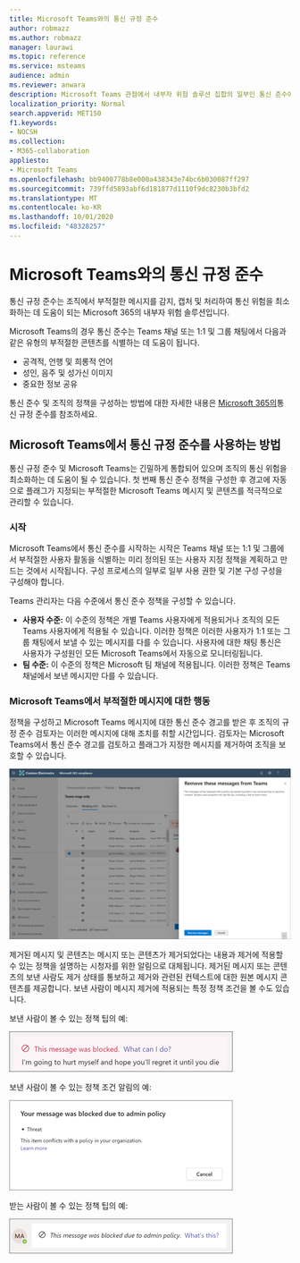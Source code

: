 ```yaml
---
title: Microsoft Teams와의 통신 규정 준수
author: robmazz
ms.author: robmazz
manager: laurawi
ms.topic: reference
ms.service: msteams
audience: admin
ms.reviewer: anwara
description: Microsoft Teams 관점에서 내부자 위험 솔루션 집합의 일부인 통신 준수에 대해 알아보십시오(M365 통신 규정 준수 기능의 일부).
localization_priority: Normal
search.appverid: MET150
f1.keywords:
- NOCSH
ms.collection:
- M365-collaboration
appliesto:
- Microsoft Teams
ms.openlocfilehash: bb9400778b8e000a438343e74bc6b030087ff297
ms.sourcegitcommit: 739ffd5893abf6d181877d1110f9dc8230b3bfd2
ms.translationtype: MT
ms.contentlocale: ko-KR
ms.lasthandoff: 10/01/2020
ms.locfileid: "48328257"
---
```

# <a name="communication-compliance-with-microsoft-teams"></a>Microsoft Teams와의 통신 규정 준수

통신 규정 준수는 조직에서 부적절한 메시지를 감지, 캡처 및 처리하여 통신 위험을 최소화하는 데 도움이 되는 Microsoft 365의 내부자 위험 솔루션입니다.

Microsoft Teams의 경우 통신 [](https://docs.microsoft.com/microsoft-365/compliance/communication-compliance-feature-reference) 준수는 Teams 채널 또는 1:1 및 그룹 채팅에서 다음과 같은 유형의 부적절한 콘텐츠를 식별하는 데 도움이 됩니다.

- 공격적, 언행 및 희롱적 언어
- 성인, 음주 및 성가신 이미지
- 중요한 정보 공유

통신 준수 및 조직의 정책을 구성하는 방법에 대한 자세한 내용은 [Microsoft 365의](https://docs.microsoft.com/microsoft-365/compliance/communication-compliance)통신 규정 준수를 참조하세요.

## <a name="how-to-use-communication-compliance-in-microsoft-teams"></a>Microsoft Teams에서 통신 규정 준수를 사용하는 방법

통신 규정 준수 및 Microsoft Teams는 긴밀하게 통합되어 있으며 조직의 통신 위험을 최소화하는 데 도움이 될 수 있습니다. 첫 번째 통신 준수 정책을 구성한 후 경고에 자동으로 플래그가 지정되는 부적절한 Microsoft Teams 메시지 및 콘텐츠를 적극적으로 관리할 수 있습니다.

### <a name="getting-started"></a>시작

Microsoft Teams에서 통신 준수를 시작하는 시작은 Teams 채널 또는 1:1 및 그룹에서 부적절한 사용자 활동을 식별하는 미리 정의된 또는 사용자 지정 정책을 계획하고 만드는 것에서 시작됩니다. [](https://docs.microsoft.com/microsoft-365/compliance/communication-compliance-plan) 구성 프로세스의 일부로 일부 [](https://docs.microsoft.com/microsoft-365/compliance/communication-compliance-configure) 사용 권한 및 기본 구성 구성을 구성해야 합니다.

Teams 관리자는 다음 수준에서 통신 준수 정책을 구성할 수 있습니다.

- **사용자 수준:** 이 수준의 정책은 개별 Teams 사용자에게 적용되거나 조직의 모든 Teams 사용자에게 적용될 수 있습니다. 이러한 정책은 이러한 사용자가 1:1 또는 그룹 채팅에서 보낼 수 있는 메시지를 다를 수 있습니다. 사용자에 대한 채팅 통신은 사용자가 구성원인 모든 Microsoft Teams에서 자동으로 모니터링됩니다.
- **팀 수준:** 이 수준의 정책은 Microsoft 팀 채널에 적용됩니다. 이러한 정책은 Teams 채널에서 보낸 메시지만 다를 수 있습니다.

### <a name="act-on-inappropriate-messages-in-microsoft-teams"></a>Microsoft Teams에서 부적절한 메시지에 대한 행동

정책을 구성하고 Microsoft Teams 메시지에 대한 통신 준수 경고를 받은 후 조직의 규정 준수 검토자는 이러한 메시지에 대해 조치를 취할 시간입니다. 검토자는 Microsoft Teams에서 통신 준수 경고를 검토하고 플래그가 지정한 메시지를 제거하여 조직을 보호할 수 있습니다.

![Teams에서 메시지 제거](./media/communication-compliance-remove-teams-message.png)

제거된 메시지 및 콘텐츠는 메시지 또는 콘텐츠가 제거되었다는 내용과 제거에 적용할 수 있는 정책을 설명하는 시청자를 위한 알림으로 대체됩니다. 제거된 메시지 또는 콘텐츠의 보낸 사람도 제거 상태를 통보하고 제거와 관련된 컨텍스트에 대한 원본 메시지 콘텐츠를 제공합니다. 보낸 사람이 메시지 제거에 적용되는 특정 정책 조건을 볼 수도 있습니다.

보낸 사람이 볼 수 있는 정책 팁의 예:

![보낸 사람에 대한 정책 팁](./media/communication-compliance-warning-1.png)

보낸 사람이 볼 수 있는 정책 조건 알림의 예:

![보낸 사람에 대한 정책 조건 정보](./media/communication-compliance-warning-2.png)

받는 사람이 볼 수 있는 정책 팁의 예:

![받는 사람에 대한 정책 팁](./media/communication-compliance-warning-3.png)
